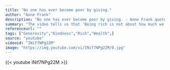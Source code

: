 ```yaml
---
title: "No one has ever become poor by giving."
author: "Anne Frank"
description: "No one has ever become poor by giving. - Anne Frank quotes from GetInspired365.com"
summary: "The video tells us that 'Being rich is not about how much we have, but how much we give' and does this by sharing a touching story of a father's selfless love and the legacy he left behind for his son. "
referenceurl: ""
tags: ["Generosity","Kindness","Rich","Wealth",]
source: "youtube"
videoid: "INif7NPg22M"
image: "https://img.youtube.com/vi/INif7NPg22M/0.jpg"
---
```


{{< youtube INif7NPg22M >}}
